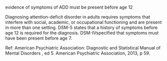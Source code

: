 evidence of symptoms of ADD must be present before age 12

Diagnosing attention-deficit disorder in adults requires symptoms that interfere with social, academic, or occupational functioning and are present in more than one setting. DSM-5 states that a history of symptoms before age 12 is required for the diagnosis. DSM-IVspecified that symptoms must have been present before age 7.

Ref: American Psychiatric Association: Diagnostic and Statistical Manual of Mental Disorders , ed 5. American Psychiatric Association, 2013, p 59.
 